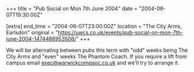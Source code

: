 +++
title = "Pub Social on Mon 7th June 2004"
date = "2004-06-07T19:30:00Z"

[extra]
end_time = "2004-06-07T23:00:00Z"
location = "The City Arms, Earlsdon"
original = "https://uwcs.co.uk/events/pub-social-on-mon-7th-june-2004-1474488953508/"
+++

We will be alternating between pubs this term with "odd" weeks being The City Arms and "even" weeks The Phantom Coach. If you require a lift from campus email exec@warwickcompsoc.co.uk and we'll try to arrange it.

